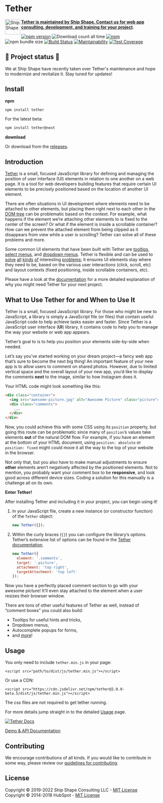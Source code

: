 # Tether

<div>
  <a href="https://shipshape.io">
    <img align="left" src="http://i.imgur.com/DWHQjA5.png" alt="Ship Shape" width="50" height="50"/>
  </a>
 
  **[Tether is maintained by Ship Shape. Contact us for web app consulting, development, and training for your project](https://shipshape.io/services/app-development/)**.
</div>  

[![npm version](https://badge.fury.io/js/tether.svg)](http://badge.fury.io/js/tether)
![Download count all time](https://img.shields.io/npm/dt/tether.svg)
[![npm](https://img.shields.io/npm/dm/tether.svg)]()
![npm bundle size](https://img.shields.io/bundlephobia/minzip/tether.svg)
[![Build Status](https://travis-ci.com/shipshapecode/tether.svg?branch=master)](https://travis-ci.com/shipshapecode/tether)
[![Maintainability](https://api.codeclimate.com/v1/badges/57016ae28b99490eac30/maintainability)](https://codeclimate.com/github/shipshapecode/tether/maintainability)
[![Test Coverage](https://api.codeclimate.com/v1/badges/57016ae28b99490eac30/test_coverage)](https://codeclimate.com/github/shipshapecode/tether/test_coverage)

## 🐙 Project status 🐙 

We at Ship Shape have recently taken over Tether's maintenance and hope to modernize and revitalize it. Stay tuned for updates!

## Install

__npm__
```sh
npm install tether
```

For the latest beta:

```sh
npm install tether@next
```

__download__

Or download from the [releases](https://github.com/shipshapecode/tether/releases).

## Introduction

[Tether](http://tetherjs.dev/) is a small, focused JavaScript library for defining and managing the position of user interface (UI) elements in relation to one another on a web page. It is a tool for web developers building features that require certain UI elements to be precisely positioned based on the location of another UI element.

There are often situations in UI development where elements need to be attached to other elements, but placing them right next to each other in the [DOM tree](https://en.wikipedia.org/wiki/Document_Object_Model) can be problematic based on the context. For example, what happens if the element we’re attaching other elements to is fixed to the center of the screen? Or what if the element is inside a scrollable container? How can we prevent the attached element from being clipped as it disappears from view while a user is scrolling? Tether can solve all of these problems and more.

Some common UI elements that have been built with Tether are [tooltips](http://github.hubspot.com/tooltip/docs/welcome), [select menus](http://github.hubspot.com/select/docs/welcome), and [dropdown menus](http://github.hubspot.com/drop/docs/welcome). Tether is flexible and can be used to [solve](http://tetherjs.dev/examples/out-of-bounds/) [all](http://tetherjs.dev/examples/content-visible) [kinds](http://tetherjs.dev/examples/element-scroll) [of](http://tetherjs.dev/examples/enable-disable) interesting [problems](http://tetherjs.dev/examples/viewport); it ensures UI elements stay where they need to be, based on the various user interactions (click, scroll, etc) and layout contexts (fixed positioning, inside scrollable containers, etc).

Please have a look at the [documentation](http://tetherjs.dev/) for a more detailed explanation of why you might need Tether for your next project.

## What to Use Tether for and When to Use It

Tether is a small, focused JavaScript library. For those who might be new to JavaScript, a library is simply a JavaScript file (or files) that contain useful JavaScript code to help achieve tasks easier and faster. Since Tether is a JavaScript user interface (**UI**) library, it contains code to help you to manage the way your website or web app appears.

Tether’s goal to is to help you position your elements side-by-side when needed.

Let’s say you’ve started working on your dream project&mdash;a fancy web app that’s sure to become the next big thing! An important feature of your new app is to allow users to comment on shared photos. However, due to limited vertical space and the overall layout of your new app, you’d like to display the comments **next** to the image, similar to how Instagram does it.

Your HTML code might look something like this:

```html
<div class="container">
  <img src="awesome-picture.jpg" alt="Awesome Picture" class="picture">
  <div class="comments">
    ...
  </div>
</div>
```

Now, you could achieve this with some CSS using its `position` property, but going this route can be problematic since many of `position`’s values take elements **out** of the natural DOM flow. For example, if you have an element at the bottom of your HTML document, using `position: absolute` or `position: fixed` might could move it all the way to the top of your website in the browser.

Not only that, but you also have to make manual adjustments to ensure **other** elements aren’t negatively affected by the positioned elements. Not to mention, you probably want your comment box to be **responsive**, and look good across different device sizes. Coding a solution for this manually is a challenge all on its own.

**Enter Tether!**

After installing Tether and including it in your project, you can begin using it!

1. In your JavaScript file, create a new instance (or constructor function) of the `Tether` object:

    ```javascript
    new Tether({});
    ```

2. Within the curly braces (`{}`) you can configure the library’s options. Tether’s extensive list of options can be found in the [Tether documentation](http://tetherjs.dev/).

    ```javascript
    new Tether({
      element: '.comments',
      target: '.picture',
      attachment: 'top right',
      targetAttachment: 'top left'
    });
    ```

Now you have a perfectly placed comment section to go with your awesome picture! It’ll even stay attached to the element when a user resizes their browser window.

There are tons of other useful features of Tether as well, instead of “comment boxes” you could also build:

* Tooltips for useful hints and tricks,
* Dropdown menus,
* Autocomplete popups for forms,
* and [more](http://tetherjs.dev/examples/list_of_examples/)!

## Usage
You only need to include `tether.min.js` in your page:
```
<script src="path/to/dist/js/tether.min.js"></script>
```
Or use a CDN:
```
<script src="https://cdn.jsdelivr.net/npm/tether@2.0.0-beta.5/dist/js/tether.min.js"></script>
```

The css files are not required to get tether running.

For more details jump straight in to the detailed [Usage](http://tetherjs.dev/#usage) page.

[![Tether Docs](http://i.imgur.com/YCx8cLr.png)](http://tetherjs.dev/#usage)

[Demo & API Documentation](http://tetherjs.dev/)

## Contributing

We encourage contributions of all kinds. If you would like to contribute in some way, please review our [guidelines for contributing](CONTRIBUTING.md).

## License
Copyright &copy; 2019-2022 Ship Shape Consulting LLC - [MIT License](LICENSE)
Copyright &copy; 2014-2018 HubSpot - [MIT License](LICENSE)
